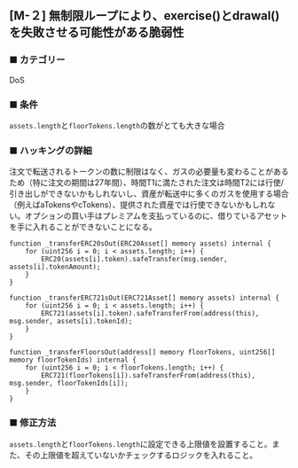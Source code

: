## [M-２] 無制限ループにより、exercise()とdrawal()を失敗させる可能性がある脆弱性

### ■ カテゴリー

DoS

### ■ 条件

`assets.length`と`floorTokens.length`の数がとても大きな場合

### ■ ハッキングの詳細

注文で転送されるトークンの数に制限はなく、ガスの必要量も変わることがあるため（特に注文の期間は27年間）、時間T1に満たされた注文は時間T2には行使/引き出しができないかもしれないし、資産が転送中に多くのガスを使用する場合（例えばaTokensやcTokens）、提供された資産では行使できないかもしれない。オプションの買い手はプレミアムを支払っているのに、借りているアセットを手に入れることができないことになる。

```sol
function _transferERC20sOut(ERC20Asset[] memory assets) internal {
    for (uint256 i = 0; i < assets.length; i++) {
        ERC20(assets[i].token).safeTransfer(msg.sender, assets[i].tokenAmount);
    }
}
```

```sol
function _transferERC721sOut(ERC721Asset[] memory assets) internal {
    for (uint256 i = 0; i < assets.length; i++) {
        ERC721(assets[i].token).safeTransferFrom(address(this), msg.sender, assets[i].tokenId);
    }
}
```

```sol
function _transferFloorsOut(address[] memory floorTokens, uint256[] memory floorTokenIds) internal {
    for (uint256 i = 0; i < floorTokens.length; i++) {
        ERC721(floorTokens[i]).safeTransferFrom(address(this), msg.sender, floorTokenIds[i]);
    }
}
```

### ■ 修正方法

`assets.length`と`floorTokens.length`に設定できる上限値を設置すること。また、その上限値を超えていないかチェックするロジックを入れること。